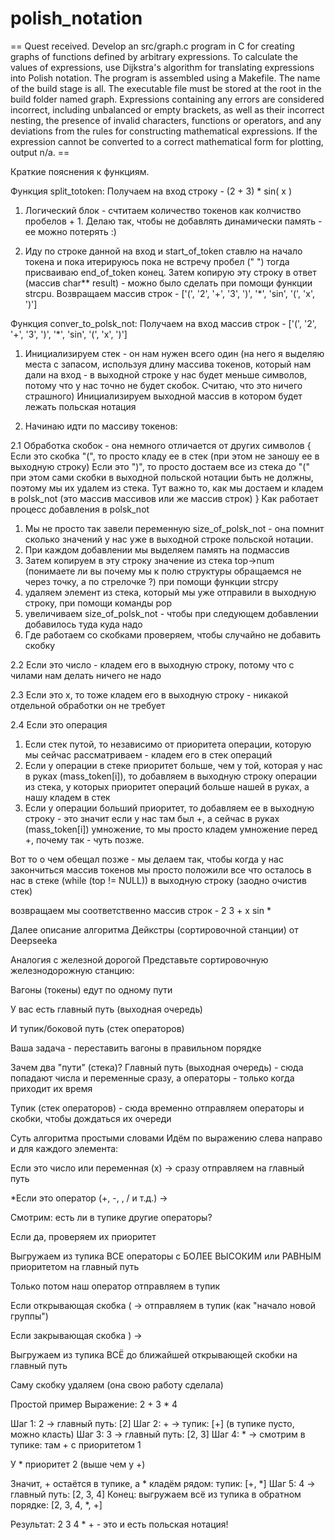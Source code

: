 # polish_notation

== Quest received. Develop an src/graph.c program in C for creating graphs of functions defined by arbitrary expressions. To calculate the values ​​of expressions, use Dijkstra's algorithm for translating expressions into Polish notation. The program is assembled using a Makefile. The name of the build stage is all. The executable file must be stored at the root in the build folder named graph. Expressions containing any errors are considered incorrect, including unbalanced or empty brackets, as well as their incorrect nesting, the presence of invalid characters, functions or operators, and any deviations from the rules for constructing mathematical expressions. If the expression cannot be converted to a correct mathematical form for plotting, output n/a. ==


Краткие пояснения к функциям.


Функция split_totoken:
Получаем на вход строку - (2 + 3) * sin( x )
1. Логический блок - счтитаем количество токенов как колчиство пробелов + 1. Делаю так, чтобы не добавлять динамически память - ее можно потерять :)

2. Иду по строке данной на вход и start_of_token ставлю на начало токена и пока итерируюсь пока не встречу пробел (" ") тогда присваиваю end_of_token конец. Затем копирую эту строку в ответ (массив char** result) - можно было сделать при помощи функции strcpu.
Возвращаем массив строк - ['(', '2', '+', '3', ')', '*', 'sin', '(', 'x', ')']

Функция conver_to_polsk_not:
Получаем на вход массив строк - ['(', '2', '+', '3', ')', '*', 'sin', '(', 'x', ')']

1. Инициализируем стек - он нам нужен всего один (на него я выделяю места с запасом, используя длину массива токенов, который нам дали на вход - в выходной строке у нас будет меньше символов, потому что у нас точно не будет скобок. Считаю, что это ничего страшного)
     Инициализируем выходной массив в котором будет лежать польская нотация

2. Начинаю идти по массиву токенов:

2.1 Обработка скобок - она немного отличается от других символов { 
Если это скобка "(", то просто кладу ее в стек (при этом не заношу ее в выходную строку)
Если это ")", то просто достаем все из стека до "(" при этом сами скобки в выходной польской нотации быть не должны, поэтому мы их удалем из стека. Тут важно то, как мы достаем и кладем в polsk_not (это массив массивов или же массив строк)
}
Как работает процесс добавления в polsk_not
1. Мы не просто так завели переменную size_of_polsk_not - она помнит сколько значений у нас уже в выходной строке польской нотации. 
2. При каждом добавлении мы выделяем память на подмассив 
3. Затем копируем в эту строку значение из стека top->num (понимаете ли вы почему мы к полю структуры обращаемся не через точку, а по стрелочке ?) при помощи функции strcpy
4. удаляем элемент из стека, который мы уже отправили в выходную строку, при помощи команды pop
6. увеличиваем size_of_polsk_not - чтобы при следующем добавлении добавилось туда куда надо
7. Где работаем со скобками проверяем, чтобы случайно не добавить скобку

2.2 Если это число  - кладем его в выходную строку, потому что с чилами нам делать ничего не надо

2.3 Если это х, то тоже кладем его в выходную строку - никакой отдельной обработки он не требует

2.4 Если это операция
1. Если стек путой, то независимо от приоритета операции, которую мы сейчас рассматриваем - кладем его в стек операций
2. Если у операции в стеке приоритет больше, чем у той, которая у нас в руках (mass_token[i]), то добавляем в выходную строку операции из стека, у которых приоритет операций больше нашей в руках, а нашу кладем в стек
3. Если у операции больший приоритет, то добавляем ее в выходную строку - это значит если у нас там был +, а сейчас в руках (mass_token[i]) умножение, то мы просто кладем умножение перед +, почему так - чуть позже.

Вот то о чем обещал позже - мы делаем так, чтобы когда у нас закончиться массив токенов мы просто положили все что осталось в нас в стеке (while (top != NULL)) в выходную строку (заодно очистив стек)

возвращаем мы соответственно массив строк - 2 3 + x sin *



Далее описание алгоритма Дейкстры (сортировочной станции) от Deepseeka

Аналогия с железной дорогой
Представьте сортировочную железнодорожную станцию:

Вагоны (токены) едут по одному пути

У вас есть главный путь (выходная очередь)

И тупик/боковой путь (стек операторов)

Ваша задача - переставить вагоны в правильном порядке

Зачем два "пути" (стека)?
Главный путь (выходная очередь) - сюда попадают числа и переменные сразу, а операторы - только когда приходит их время

Тупик (стек операторов) - сюда временно отправляем операторы и скобки, чтобы дождаться их очереди

Суть алгоритма простыми словами
Идём по выражению слева направо и для каждого элемента:

Если это число или переменная (x) → сразу отправляем на главный путь

*Если это оператор (+, -, , / и т.д.) →

Смотрим: есть ли в тупике другие операторы?

Если да, проверяем их приоритет

Выгружаем из тупика ВСЕ операторы с БОЛЕЕ ВЫСОКИМ или РАВНЫМ приоритетом на главный путь

Только потом наш оператор отправляем в тупик

Если открывающая скобка ( → отправляем в тупик (как "начало новой группы")

Если закрывающая скобка ) →

Выгружаем из тупика ВСЁ до ближайшей открывающей скобки на главный путь

Саму скобку удаляем (она свою работу сделала)

Простой пример
Выражение: 2 + 3 * 4

Шаг 1: 2 → главный путь: [2]
Шаг 2: + → тупик: [+] (в тупике пусто, можно класть)
Шаг 3: 3 → главный путь: [2, 3]
Шаг 4: * → смотрим в тупике: там + с приоритетом 1

У * приоритет 2 (выше чем у +)

Значит, + остаётся в тупике, а * кладём рядом: тупик: [+, *]
Шаг 5: 4 → главный путь: [2, 3, 4]
Конец: выгружаем всё из тупика в обратном порядке: [2, 3, 4, *, +]

Результат: 2 3 4 * + - это и есть польская нотация!

